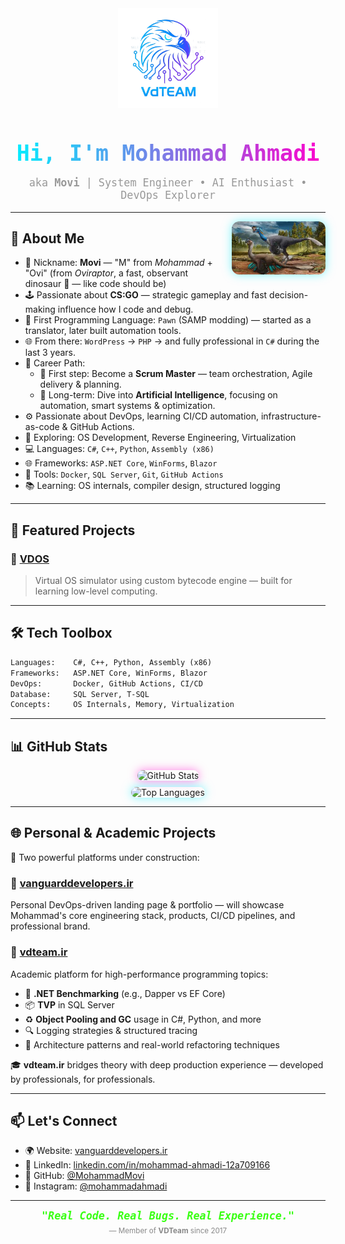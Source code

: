 <div align="center">
  <img src="VDTeam.png" width="160" alt="VDTeam Logo" />
  
  <h1 align="center" style="font-family:monospace;font-size:2.5em;margin-bottom:0;background: linear-gradient(90deg, #00f0ff, #ff00cc); -webkit-background-clip: text; color: transparent;">
    Hi, I'm Mohammad Ahmadi
  </h1>
  <p style="color: #999; font-size: 1.2em; font-family: monospace;">
    aka <strong>Movi</strong> | System Engineer • AI Enthusiast • DevOps Explorer
  </p>
</div>

---

<img src="Ovi.jpg" width="150" align="right" style="margin-left: 20px; border-radius: 12px; box-shadow: 0 0 15px #00f0ff80;" alt="Oviraptor - Movi Symbol" />

## 🧠 About Me

- 🧬 Nickname: **Movi** — "M" from *Mohammad* + "Ovi" (from *Oviraptor*, a fast, observant dinosaur 🦖 — like code should be)
- 🕹 Passionate about **CS:GO** — strategic gameplay and fast decision-making influence how I code and debug.
- 🧩 First Programming Language: `Pawn` (SAMP modding) — started as a translator, later built automation tools.
- 🌐 From there: `WordPress` → `PHP` → and fully professional in `C#` during the last 3 years.
- 🎯 Career Path:
  - 🔄 First step: Become a **Scrum Master** — team orchestration, Agile delivery & planning.
  - 🧠 Long-term: Dive into **Artificial Intelligence**, focusing on automation, smart systems & optimization.
- ⚙️ Passionate about DevOps, learning CI/CD automation, infrastructure-as-code & GitHub Actions.
- 🔬 Exploring: OS Development, Reverse Engineering, Virtualization
- 💻 Languages: `C#`, `C++`, `Python`, `Assembly (x86)`
- 🌐 Frameworks: `ASP.NET Core`, `WinForms`, `Blazor`
- 🐳 Tools: `Docker`, `SQL Server`, `Git`, `GitHub Actions`
- 📚 Learning: OS internals, compiler design, structured logging

---

## 🚀 Featured Projects

### 🔷 [VDOS](https://github.com/MohammadMovi/VDOS)
> Virtual OS simulator using custom bytecode engine — built for learning low-level computing.

---

## 🛠 Tech Toolbox

```txt
Languages:    C#, C++, Python, Assembly (x86)
Frameworks:   ASP.NET Core, WinForms, Blazor
DevOps:       Docker, GitHub Actions, CI/CD
Database:     SQL Server, T-SQL
Concepts:     OS Internals, Memory, Virtualization
```

---

## 📊 GitHub Stats

<p align="center">
  <img src="https://github-readme-stats.vercel.app/api?username=MohammadMovi&show_icons=true&theme=radical" alt="GitHub Stats" style="border-radius: 12px; box-shadow: 0 0 15px #ff00cc80;"/>
  <br>
  <img src="https://github-readme-stats.vercel.app/api/top-langs/?username=MohammadMovi&layout=compact&theme=radical" alt="Top Languages" style="border-radius: 12px; margin-top: 10px; box-shadow: 0 0 15px #00f0ff80;"/>
</p>

---

## 🌐 Personal & Academic Projects

🚀 Two powerful platforms under construction:

### **🎯 [vanguarddevelopers.ir](http://vanguarddevelopers.ir)**  
Personal DevOps-driven landing page & portfolio — will showcase Mohammad's core engineering stack, products, CI/CD pipelines, and professional brand.

### **📘 [vdteam.ir](http://vdteam.ir)**  
Academic platform for high-performance programming topics:
- 🧪 **.NET Benchmarking** (e.g., Dapper vs EF Core)
- 📦 **TVP** in SQL Server
- ♻️ **Object Pooling and GC** usage in C#, Python, and more
- 🔍 Logging strategies & structured tracing
- 🧠 Architecture patterns and real-world refactoring techniques

🎓 **vdteam.ir** bridges theory with deep production experience — developed by professionals, for professionals.

---

## 📫 Let's Connect

- 🌍 Website: [vanguarddevelopers.ir](http://vanguarddevelopers.ir)
- 💼 LinkedIn: [linkedin.com/in/mohammad-ahmadi-12a709166](https://www.linkedin.com/in/mohammad-ahmadi-12a709166/)
- 🐙 GitHub: [@MohammadMovi](https://github.com/MohammadMovi)
- 📸 Instagram: [@mohammadahmadi](https://www.instagram.com/mohammadahmadi/)

---

<div align="center">
  <strong><em style="color:#39FF14;font-family:monospace;font-size:1.2em;">
    "Real Code. Real Bugs. Real Experience."
  </em></strong>
  <br/>
  <sub style="color:#888;">— Member of <strong>VDTeam</strong> since 2017</sub>
</div>
